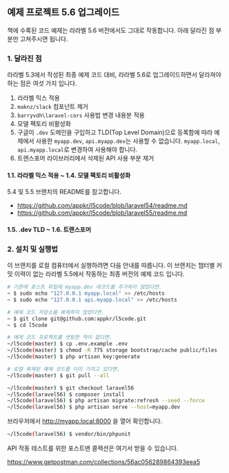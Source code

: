 ## 예제 프로젝트 5.6 업그레이드

책에 수록된 코드 예제는 라라벨 5.6 버전에서도 그대로 작동합니다. 아래 달라진 점 부분만 고쳐주시면 됩니다.

### 1. 달라진 점

라라벨 5.3에서 작성된 최종 예제 코드 대비, 라라벨 5.6로 업그레이드하면서 달라져야 하는 점은 여섯 가지 입니다.

1. 라라벨 믹스 적용
2. `maknz/slack` 컴포넌트 제거
3. `barryvdh\laravel-cors` 사용법 변경 내용분 적용
4. 모델 팩토리 비활성화
5. 구글이 `.dev` 도메인을 구입하고 TLD(Top Level Domain)으로 등록함에 따라 예제에서 사용한 `myapp.dev`, `api.myapp.dev`는 사용할 수 없습니다. `myapp.local`, `api.myapp.local`로 변경하여 사용해야 합니다.
6. 트랜스포머 라이브러리에서 삭제된 API 사용 부분 제거 

#### 1.1. 라라벨 믹스 적용 ~ 1.4. 모델 팩토리 비활성화

5.4 및 5.5 브랜치의 README를 참고합니다. 
- https://github.com/appkr/l5code/blob/laravel54/readme.md
- https://github.com/appkr/l5code/blob/laravel55/readme.md

#### 1.5. .dev TLD ~ 1.6. 트랜스포머

### 2. 설치 및 실행법

이 브랜치를 로컬 컴퓨터에서 실행하려면 다음 안내를 따릅니다. 이 브랜치는 챕터별 커밋 이력이 없는 라라벨 5.5에서 작동하는 최종 버전의 예제 코드 입니다.

```bash
# 기존에 호스트 파일에 myapp.dev 레코드를 추가하지 않았다면.
~ $ sudo echo "127.0.0.1 myapp.local" >> /etc/hosts
~ $ sudo echo "127.0.0.1 api.myapp.local" >> /etc/hosts

# 예제 코드 저장소를 복제하지 않았다면.
~ $ git clone git@github.com:appkr/l5code.git
~ $ cd l5code

# 예제 코드 프로젝트를 셋팅한 적이 없다면.
~/l5code(master) $ cp .env.example .env
~/l5code(master) $ chmod -R 775 storage bootstrap/cache public/files
~/l5code(master) $ php artisan key:generate

# 로컬 복제된 예제 코드를 이미 가지고 있다면.
~/l5code(master) $ git pull --all

~/l5code(master) $ git checkout laravel56
~/l5code(laravel56) $ composer install
~/l5code(laravel56) $ php artisan migrate:refresh --seed --force
~/l5code(laravel56) $ php artisan serve --host=myapp.dev
```

브라우저에서 http://myapp.local:8000 을 열어 확인합니다.

```bash
~/l5code(laravel56) $ vendor/bin/phpunit
```

API 작동 테스트를 위한 포스트맨 콜렉션은 여기서 받을 수 있습니다.

https://www.getpostman.com/collections/56ac056289864393eea5
